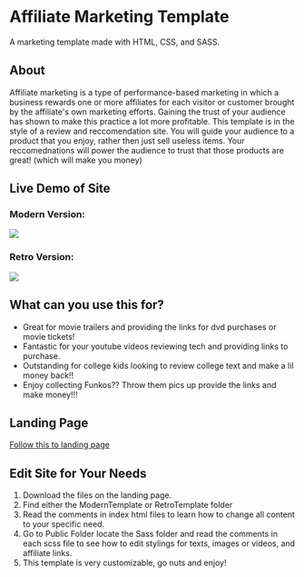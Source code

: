  # Affiliate Marketing Template
 A marketing template made with HTML, CSS, and SASS.

## About 
 Affiliate marketing is a type of performance-based marketing in which a business rewards one or more affiliates for each visitor or customer brought by the affiliate's own marketing efforts.  Gaining the trust of your audience has shown to make this practice a lot more profitable. This template is in the style of a review and reccomendation site. You will guide your audience to a product that you enjoy, rather then just sell useless items. Your reccomednations will power the audience to trust that those products are great! (which will make you money)

## Live Demo of Site
### Modern Version:
![](
        https://github.com/BradFabian/marketing-template/blob/master/public/images/websitetour.gif
      )
### Retro Version:
![](
    https://github.com/BradFabian/marketing-template/blob/master/public/images/Retrowebsitetour.gif
    )

## What can you use this for?
* Great for movie trailers and providing the links for dvd purchases or movie tickets!
* Fantastic for your youtube videos reviewing tech and providing links to purchase.
* Outstanding for college kids looking to review college text and make a lil money back!!
* Enjoy collecting Funkos?? Throw them pics up provide the links and make money!!!
## Landing Page 

[Follow this to landing page ](https://bradfabian.github.io/marketing-template/)


## Edit Site for Your Needs

1. Download the files on the landing page.
2. Find either the ModernTemplate or RetroTemplate folder
3. Read the  comments in index html files to learn how to change all content to your specific need.
4. Go to Public Folder locate the Sass folder and read the comments in each scss file to see how to edit stylings for texts, images or videos, and affiliate links.
5. This template is very customizable, go nuts and enjoy! 

